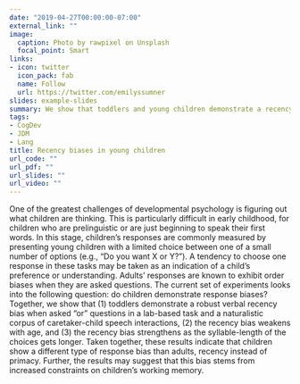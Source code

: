 ```yaml
---
date: "2019-04-27T00:00:00-07:00"
external_link: ""
image:
  caption: Photo by rawpixel on Unsplash
  focal_point: Smart
links:
- icon: twitter
  icon_pack: fab
  name: Follow
  url: https://twitter.com/emilyssumner
slides: example-slides
summary: We show that toddlers and young children demonstrate a recency bias when answering questions verbally.  
tags:
- CogDev
- JDM
- Lang
title: Recency biases in young children
url_code: ""
url_pdf: ""
url_slides: ""
url_video: ""
---
```

One of the greatest challenges of developmental psychology is figuring out what children are thinking. This is particularly difficult in early childhood, for children who are prelinguistic or are just beginning to speak their first words. In this stage, children’s responses are commonly measured by presenting young children with a limited choice between one of a small number of options (e.g., “Do you want X or Y?”). A tendency to choose one response in these tasks may be taken as an indication of a child’s preference or understanding. Adults’ responses are known to exhibit order biases when they are asked questions. The current set of experiments looks into the following question: do children demonstrate response biases? Together, we show that (1) toddlers demonstrate a robust verbal recency bias when asked “or” questions in a lab-based task and a naturalistic corpus of caretaker-child speech interactions, (2) the recency bias weakens with age, and (3) the recency bias strengthens as the syllable-length of the choices gets longer. Taken together, these results indicate that children show a different type of response bias than adults, recency instead of primacy. Further, the results may suggest that this bias stems from increased constraints on children’s working memory. 

